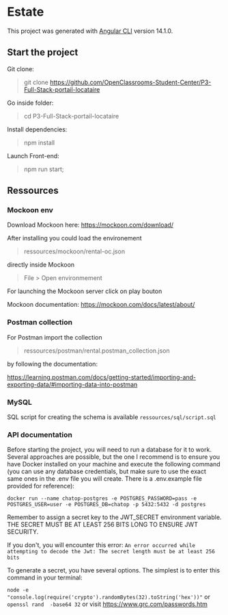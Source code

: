 # Estate

This project was generated with [Angular CLI](https://github.com/angular/angular-cli) version 14.1.0.

## Start the project

Git clone:

> git clone https://github.com/OpenClassrooms-Student-Center/P3-Full-Stack-portail-locataire

Go inside folder:

> cd P3-Full-Stack-portail-locataire

Install dependencies:

> npm install

Launch Front-end:

> npm run start;


## Ressources

### Mockoon env

Download Mockoon here: https://mockoon.com/download/

After installing you could load the environement

> ressources/mockoon/rental-oc.json

directly inside Mockoon 

> File > Open environmement

For launching the Mockoon server click on play bouton

Mockoon documentation: https://mockoon.com/docs/latest/about/

### Postman collection

For Postman import the collection

> ressources/postman/rental.postman_collection.json 

by following the documentation: 

https://learning.postman.com/docs/getting-started/importing-and-exporting-data/#importing-data-into-postman


### MySQL

SQL script for creating the schema is available `ressources/sql/script.sql`

###  API documentation

Before starting the project, you will need to run a database for it to work. Several approaches are possible, but the one I recommend is to ensure you have Docker 
installed on your machine and execute the following command (you can use any database credentials, 
but make sure to use the exact same ones in the .env file you will create. There is a .env.example file provided for reference):
```
docker run --name chatop-postgres -e POSTGRES_PASSWORD=pass -e POSTGRES_USER=user -e POSTGRES_DB=chatop -p 5432:5432 -d postgres
```

Remember to assign a secret key to the JWT_SECRET environment variable.
THE SECRET MUST BE AT LEAST 256 BITS LONG TO ENSURE JWT SECURITY.

If you don't, you will encounter this error:
```An error occurred while attempting to decode the Jwt: The secret length must be at least 256 bits```

To generate a secret, you have several options. The simplest is to enter this command in your terminal:

```node -e "console.log(require('crypto').randomBytes(32).toString('hex'))"``` or ```openssl rand  -base64 32``` or visit https://www.grc.com/passwords.htm



